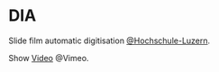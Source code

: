 # DIA

Slide film automatic digitisation [@Hochschule-Luzern](https://github.com/Hochschule-Luzern).

Show [Video](https://vimeo.com/233826015) @Vimeo.

